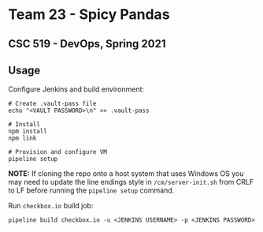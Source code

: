 # Team 23 - Spicy Pandas

## CSC 519 - DevOps, Spring 2021

## Usage

Configure Jenkins and build environment:

```shell
# Create .vault-pass file
echo "<VAULT PASSWORD>\n" >> .vault-pass

# Install
npm install
npm link

# Provision and configure VM
pipeline setup
```

**NOTE:** If cloning the repo onto a host system that uses Windows OS you may need to update the line endings style in `/cm/server-init.sh` from CRLF to LF before running the `pipeline setup` command.

Run `checkbox.io` build job:

```shell
pipeline build checkbox.io -u <JENKINS USERNAME> -p <JENKINS PASSWORD>
```

